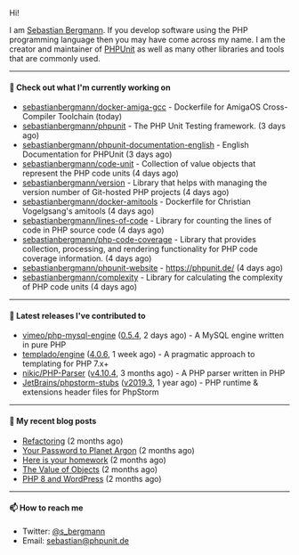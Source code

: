 Hi!

I am [Sebastian Bergmann](https://sebastian-bergmann.de/). If you develop software using the PHP programming language then you may have come across my name. I am the creator and maintainer of [PHPUnit](https://phpunit.de/) as well as many other libraries and tools that are commonly used.

---

#### 👷 Check out what I'm currently working on

- [sebastianbergmann/docker-amiga-gcc](https://github.com/sebastianbergmann/docker-amiga-gcc) - Dockerfile for AmigaOS Cross-Compiler Toolchain (today)
- [sebastianbergmann/phpunit](https://github.com/sebastianbergmann/phpunit) - The PHP Unit Testing framework. (3 days ago)
- [sebastianbergmann/phpunit-documentation-english](https://github.com/sebastianbergmann/phpunit-documentation-english) - English Documentation for PHPUnit (3 days ago)
- [sebastianbergmann/code-unit](https://github.com/sebastianbergmann/code-unit) - Collection of value objects that represent the PHP code units (4 days ago)
- [sebastianbergmann/version](https://github.com/sebastianbergmann/version) - Library that helps with managing the version number of Git-hosted PHP projects (4 days ago)
- [sebastianbergmann/docker-amitools](https://github.com/sebastianbergmann/docker-amitools) - Dockerfile for Christian Vogelgsang&#39;s amitools (4 days ago)
- [sebastianbergmann/lines-of-code](https://github.com/sebastianbergmann/lines-of-code) - Library for counting the lines of code in PHP source code (4 days ago)
- [sebastianbergmann/php-code-coverage](https://github.com/sebastianbergmann/php-code-coverage) - Library that provides collection, processing, and rendering functionality for PHP code coverage information. (4 days ago)
- [sebastianbergmann/phpunit-website](https://github.com/sebastianbergmann/phpunit-website) - https://phpunit.de/ (4 days ago)
- [sebastianbergmann/complexity](https://github.com/sebastianbergmann/complexity) - Library for calculating the complexity of PHP code units (4 days ago)

---

#### 🔭 Latest releases I've contributed to

- [vimeo/php-mysql-engine](https://github.com/vimeo/php-mysql-engine) ([0.5.4](https://github.com/vimeo/php-mysql-engine/releases/tag/0.5.4), 2 days ago) - A MySQL engine written in pure PHP
- [templado/engine](https://github.com/templado/engine) ([4.0.6](https://github.com/templado/engine/releases/tag/4.0.6), 1 week ago) - A pragmatic approach to templating for PHP 7.x&#43;
- [nikic/PHP-Parser](https://github.com/nikic/PHP-Parser) ([v4.10.4](https://github.com/nikic/PHP-Parser/releases/tag/v4.10.4), 3 months ago) - A PHP parser written in PHP
- [JetBrains/phpstorm-stubs](https://github.com/JetBrains/phpstorm-stubs) ([v2019.3](https://github.com/JetBrains/phpstorm-stubs/releases/tag/v2019.3), 1 year ago) - PHP runtime &amp; extensions header files for PhpStorm

---

#### 📜 My recent blog posts

- [Refactoring](https://thephp.cc/news/2021/01/refactoring) (2 months ago)
- [Your Password to Planet Argon](https://thephp.cc/news/2021/01/your-password-to-planet-argon) (2 months ago)
- [Here is your homework](https://thephp.cc/news/2021/01/here-is-your-homework) (2 months ago)
- [The Value of Objects](https://thephp.cc/news/2021/01/the-value-of-objects) (2 months ago)
- [PHP 8 and WordPress](https://thephp.cc/news/2021/01/php8-and-wordpress) (2 months ago)

---

#### 📫 How to reach me

- Twitter: [@s_bergmann](https://twitter.com/s_bergmann)
- Email: [sebastian@phpunit.de](mailto://sebastian@phpunit.de)
